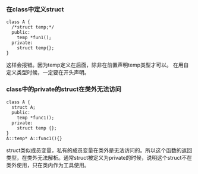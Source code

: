 ### 在class中定义struct
	class A {
	  /*struct temp;*/
	  public:
		temp *fun1();   
	  private:   
		struct temp{};
	}
这样会报错。因为temp定义在后面，除非在前置声明temp类型才可以。
在用自定义类型时候，一定要在开头声明。

### class中的private的struct在类外无法访问
	class A {
	  struct A;
	  public:
		temp *func1();
	  private:
		struct temp {};
	}
	A::temp* A::func1(){}
struct类似成员变量，私有的成员变量在类外是无法访问的。所以这个函数的返回类型，在类外无法解析。通常struct被定义为private的时候，说明这个struct不在类外使用，只在类内作为工具使用。